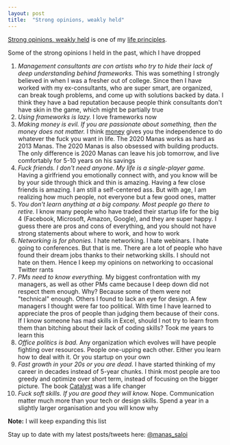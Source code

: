 ```yaml
---
layout: post
title:  "Strong opinions, weakly held"
---
```


[Strong opinions, weakly held](https://bobsutton.typepad.com/my_weblog/2006/07/strong_opinions.html) is one of my [life principles](https://manassaloi.com/2020/01/26/personal-life-frameworks.html).

Some of the strong opinions I held in the past, which I have dropped

1. *Management consultants are con artists who try to hide their lack of deep understanding behind frameworks.* This was something I strongly believed in when I was a fresher out of college. Since then I have worked with my ex-consultants, who are super smart, are organized, can break tough problems, and come up with solutions backed by data. I think they have a bad reputation because people think consultants don't have skin in the game, which might be partially true
2. *Using frameworks is lazy.* I love frameworks now
3. *Making money is evil. If you are passionate about something, then the money does not matter.* I think [money](https://thedeepdish.org/fuck-you-money/) gives you the independence to do whatever the fuck you want in life. The 2020 Manas works as hard as 2013 Manas. The 2020 Manas is also obsessed with building products. The only difference is 2020 Manas can leave his job tomorrow, and live comfortably for 5-10 years on his savings
4. *Fuck friends. I don't need anyone. My life is a single-player game.* Having a girlfriend you emotionally connect with, and you know will be by your side through thick and thin is amazing. Having a few close friends is amazing. I am still a self-centered ass. But with age, I am realizing how much people, not everyone but a few good ones, matter
5. *You don't learn anything at a big company. Most people go there to retire.* I know many people who have traded their startup life for the big 4 (Facebook, Microsoft, Amazon, Google), and they are super happy. I guess there are pros and cons of everything, and you should not have strong statements about where to work, and how to work
6. *Networking is for phonies.* I hate networking. I hate webinars. I hate going to conferences. But that is me. There are a lot of people who have found their dream jobs thanks to their networking skills. I should not hate on them. Hence I keep my opinions on networking to occasional Twitter rants
7. *PMs need to know everything.* My biggest confrontation with my managers, as well as other PMs came because I deep down did not respect them enough. Why? Because some of them were not "technical" enough. Others I found to lack an eye for design. A few managers I thought were far too political. With time I have learned to appreciate the pros of people than judging them because of their cons. If I know someone has mad skills in Excel, should I not try to learn from them than bitching about their lack of coding skills? Took me years to learn this
8. *Office politics is bad.* Any organization which evolves will have people fighting over resources. People one-upping each other. Either you learn how to deal with it. Or you startup on your own
9. *Fast growth in your 20s or you are dead.* I have started thinking of my career in decades instead of 5-year chunks. I think most people are too greedy and optimize over short term, instead of focusing on the bigger picture. The book [Catalyst](https://manassaloi.com/booksummaries/2016/05/11/catalyst-chandramouli.html) was a life changer
10. *Fuck soft skills. If you are good they will know.* Nope. Communication matter much more than your tech or design skills. Spend a year in a slightly larger organisation and you will know why

**Note:** I will keep expanding this list

Stay up to date with my latest posts/tweets here: [@manas_saloi](http://twitter.com/manas_saloi)
